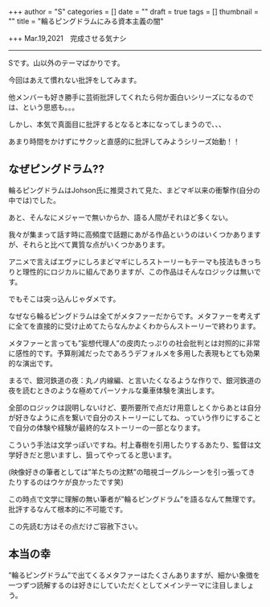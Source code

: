 +++
author = "S"
categories = []
date = ""
draft = true
tags = []
thumbnail = ""
title = "輪るピングドラムにみる資本主義の闇"

+++
Mar.19,2021　完成させる気ナシ

***

Sです。山以外のテーマばかりです。

今回はあえて慣れない批評をしてみます。

他メンバーも好き勝手に芸術批評してくれたら何か面白いシリーズになるのでは、という思惑も。。。

しかし、本気で真面目に批評するとなると本になってしまうので、、、

あまり時間をかけずにサクッと直感的に批評してみようシリーズ始動！！

## なぜピングドラム??

輪るピングドラムはJohson氏に推奨されて見た、まどマギ以来の衝撃作(自分の中では)でした。

あと、そんなにメジャーで無いからか、語る人間がそれほど多くない。

我々が集まって話す時に高頻度で話題にあがる作品というのはいくつかありますが、それらと比べて異質な点がいくつかあります。

アニメで言えばエヴァにしろまどマギにしろストーリーもテーマも技法もきっちりと理性的にロジカルに組んでありますが、この作品はそんなロジックは無いです。

でもそこは突っ込んじゃダメです。

なぜなら輪るピングドラムは全てがメタファーだからです。メタファーを考えずに全てを直接的に受け止めてたらなんかよくわからんストーリーで終わります。

メタファーと言っても”妄想代理人”の皮肉たっぷりの社会批判とは対照的に非常に感性的です。予算削減だったであろうデフォルメを多用した表現もとても効果的な演出です。

まるで、銀河鉄道の夜：丸ノ内線編、と言いたくなるような作りで、銀河鉄道の夜を読むときのような極めてパーソナルな乗車体験を演出します。

全部のロジックは説明しないけど、要所要所で点だけ用意しとくからあとは自分が好きなように点を繋いで自分のストーリーにしてね、っていう作りにすることで自分の体験や経験が最終的なストーリーの一部となります。

こういう手法は文学っぽいですね。村上春樹を引用したりするあたり、監督は文学好きだと思いますし、狙ってやってると思います。

(映像好きの筆者としては”羊たちの沈黙”の暗視ゴーグルシーンを引っ張ってきたりするのはウケが良かったです笑)

この時点で文学に理解の無い筆者が”輪るピングドラム”を語るなんて無理です。批評するなんて根本的に不可能です。

この先読む方はその点だけご容赦下さい。

## 本当の幸

”輪るピングドラム”で出てくるメタファーはたくさんありますが、細かい象徴を一つずつ読解するのは好きにしていただくとしてメインテーマに注目しましょう。